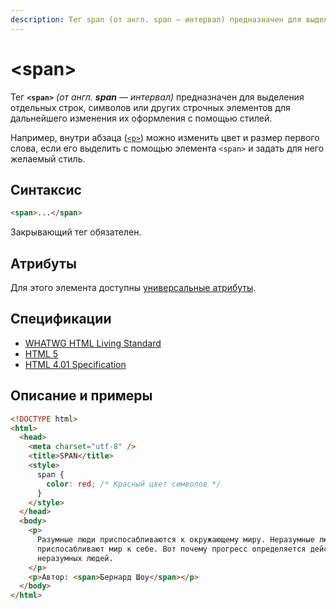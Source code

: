 ```yaml
---
description: Тег span (от англ. span — интервал) предназначен для выделения отдельных строк, символов или других строчных элементов для дальнейшего изменения их оформления с помощью стилей
---
```


# &lt;span&gt;

Тег **`<span>`** _(от англ. **span** — интервал)_ предназначен для выделения отдельных строк, символов или других строчных элементов для дальнейшего изменения их оформления с помощью стилей.

Например, внутри абзаца ([`<p>`](p.md)) можно изменить цвет и размер первого слова, если его выделить с помощью элемента `<span>` и задать для него желаемый стиль.

## Синтаксис

```html
<span>...</span>
```

Закрывающий тег обязателен.

## Атрибуты

Для этого элемента доступны [универсальные атрибуты](uni-attr.md).

## Спецификации

- [WHATWG HTML Living Standard](https://html.spec.whatwg.org/multipage/semantics.html#the-span-element)
- [HTML 5](http://www.w3.org/TR/html5/text-level-semantics.html#the-span-element)
- [HTML 4.01 Specification](http://www.w3.org/TR/html401/struct/global.html#edef-SPAN)

## Описание и примеры

```html
<!DOCTYPE html>
<html>
  <head>
    <meta charset="utf-8" />
    <title>SPAN</title>
    <style>
      span {
        color: red; /* Красный цвет символов */
      }
    </style>
  </head>
  <body>
    <p>
      Разумные люди приспосабливаются к окружающему миру. Неразумные люди
      приспосабливают мир к себе. Вот почему прогресс определяется действиями
      неразумных людей.
    </p>
    <p>Автор: <span>Бернард Шоу</span></p>
  </body>
</html>
```
